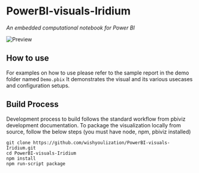# PowerBI-visuals-Iridium

_An embedded computational notebook for Power BI_

![Preview](./demo/example.gif)

## How to use

For examples on how to use please refer to the sample report in the demo folder named `Demo.pbix` It demonstrates the visual and its various usecases and configuration setups.

## Build Process
Development process to build follows the standard workflow from pbiviz development documentation. To package the visualization locally from source, follow the below steps (you must have node, npm, pbiviz installed)
```
git clone https://github.com/wishyoulization/PowerBI-visuals-Iridium.git
cd PowerBI-visuals-Iridium
npm install
npm run-script package
```
